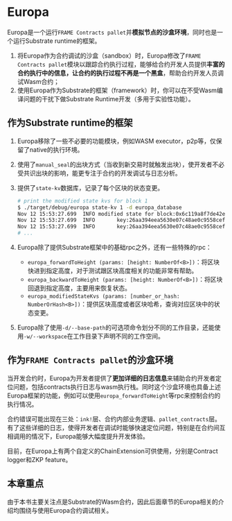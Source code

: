 # Europa

Europa是一个运行`FRAME Contracts pallet`并**模拟节点的沙盒环境**，同时也是一个运行Substrate runtime的框架。

1. 将Europa作为合约调试的沙盒（sandbox）时，Europa修改了`FRAME Contracts pallet`模块以跟踪合约执行过程，能够给合约开发人员提供**丰富的合约执行中的信息，让合约的执行过程不再是一个黑盒**，帮助合约开发人员调试Wasm合约；
2. 使用Europa作为Substrate的框架（framework）时，你可以在不受Wasm编译问题的干扰下做Substrate Runtime开发（多用于实验性功能）。

## 作为Substrate runtime的框架

1. Europa移除了一些不必要的功能模块，例如WASM executor，p2p等，仅保留了native的执行环境。

2. 使用了`manual_seal`的出块方式（当收到新交易时就触发出块），使开发者不必受共识出块的影响，能更专注于合约的开发调试与日志分析。

3. 提供了`state-kv`数据库，记录了每个区块的状态变更。

   ```bash
   # print the modified state kvs for block 1
   $ ./target/debug/europa state-kv 1 -d europa_database
   Nov 12 15:53:27.699  INFO modified state for block:0x6c119a8f7de42e330aca8b9d3587937aacbbc203cc21650b60644c2f2d33e7fb    
   Nov 12 15:53:27.699  INFO       key:26aa394eea5630e07c48ae0c9558cef702a5c1b19ab7a04f536c519aca4983ac|value:[DELETED]    
   Nov 12 15:53:27.699  INFO       key:26aa394eea5630e07c48ae0c9558cef70a98fdbe9ce6c55837576c60c7af3850|value:05000000
   # ... 
   ```

4. Europa除了提供Substrate框架中的基础rpc之外，还有一些特殊的rpc：

   * `europa_forwardToHeight (params: [height: NumberOf<B>])`：将区块快进到指定高度，对于测试跟区块高度相关的功能非常有帮助。
   * `europa_backwardToHeight (params: [height: NumberOf<B>])`：将区块回退到指定高度，主要用来恢复状态。
   * `europa_modifiedStateKvs (params: [number_or_hash: NumberOrHash<B>])`：提供区块高度或者区块哈希，查询对应区块中的状态变更。

5. Europa除了使用`-d/--base-path`的可选项命令划分不同的工作目录，还能使用`-w/--workspace`在工作目录下声明不同的工作空间。

## 作为`FRAME Contracts pallet`的沙盒环境

当开发合约时，Europa为开发者提供了**更加详细的日志信息**来辅助合约开发者定位问题，包括contracts执行日志与wasm执行栈。同时这个沙盒环境也具备上述Europa框架的功能，例如可以使用`europa_forwardToHeight`等rpc来控制合约的执行情况。

合约错误可能出现在三处：`ink!`层、合约内部业务逻辑、`pallet_contracts`层。有了这些详细的日志，使得开发者在调试时能够快速定位问题，特别是在合约间互相调用的情况下，Europa能够大幅度提升开发体验。

目前，在Europa上有两个自定义的ChainExtension可供使用，分别是Contract logger和ZKP feature。

## 本章重点

由于本书主要关注点是Substrate的Wasm合约，因此后面章节的Europa相关的介绍均围绕与使用Europa合约调试相关。